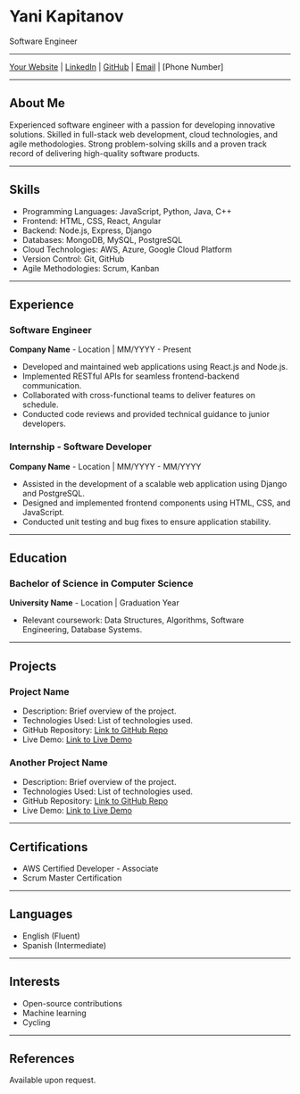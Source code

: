 # Yani Kapitanov
Software Engineer

---

[Your Website](https://www.yourwebsite.com) | [LinkedIn](https://www.linkedin.com/in/yourprofile) | [GitHub](https://github.com/yourusername) | [Email](mailto:youremail@example.com) | [Phone Number]

---

## About Me

Experienced software engineer with a passion for developing innovative solutions. Skilled in full-stack web development, cloud technologies, and agile methodologies. Strong problem-solving skills and a proven track record of delivering high-quality software products.

---

## Skills

- Programming Languages: JavaScript, Python, Java, C++
- Frontend: HTML, CSS, React, Angular
- Backend: Node.js, Express, Django
- Databases: MongoDB, MySQL, PostgreSQL
- Cloud Technologies: AWS, Azure, Google Cloud Platform
- Version Control: Git, GitHub
- Agile Methodologies: Scrum, Kanban

---

## Experience

### Software Engineer
**Company Name** - Location | MM/YYYY - Present
- Developed and maintained web applications using React.js and Node.js.
- Implemented RESTful APIs for seamless frontend-backend communication.
- Collaborated with cross-functional teams to deliver features on schedule.
- Conducted code reviews and provided technical guidance to junior developers.

### Internship - Software Developer
**Company Name** - Location | MM/YYYY - MM/YYYY
- Assisted in the development of a scalable web application using Django and PostgreSQL.
- Designed and implemented frontend components using HTML, CSS, and JavaScript.
- Conducted unit testing and bug fixes to ensure application stability.

---

## Education

### Bachelor of Science in Computer Science
**University Name** - Location | Graduation Year
- Relevant coursework: Data Structures, Algorithms, Software Engineering, Database Systems.

---

## Projects

### Project Name
- Description: Brief overview of the project.
- Technologies Used: List of technologies used.
- GitHub Repository: [Link to GitHub Repo](https://github.com/yourusername/project-repo)
- Live Demo: [Link to Live Demo](https://www.yourprojectdemo.com)

### Another Project Name
- Description: Brief overview of the project.
- Technologies Used: List of technologies used.
- GitHub Repository: [Link to GitHub Repo](https://github.com/yourusername/another-project-repo)
- Live Demo: [Link to Live Demo](https://www.youranotherprojectdemo.com)

---

## Certifications

- AWS Certified Developer - Associate
- Scrum Master Certification

---

## Languages

- English (Fluent)
- Spanish (Intermediate)

---

## Interests

- Open-source contributions
- Machine learning
- Cycling

---

## References

Available upon request.

